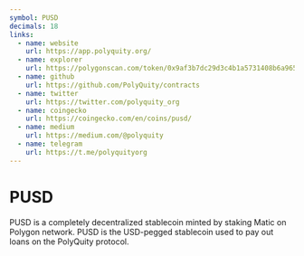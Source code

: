 ```yaml
---
symbol: PUSD
decimals: 18
links:
  - name: website
    url: https://app.polyquity.org/
  - name: explorer
    url: https://polygonscan.com/token/0x9af3b7dc29d3c4b1a5731408b6a9656fa7ac3b72
  - name: github
    url: https://github.com/PolyQuity/contracts
  - name: twitter
    url: https://twitter.com/polyquity_org
  - name: coingecko
    url: https://coingecko.com/en/coins/pusd/
  - name: medium
    url: https://medium.com/@polyquity
  - name: telegram
    url: https://t.me/polyquityorg
---
```


# PUSD

PUSD is a completely decentralized stablecoin minted by staking Matic on Polygon network. PUSD is the USD-pegged stablecoin used to pay out loans on the PolyQuity protocol.
